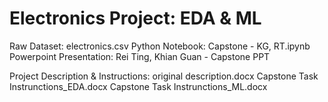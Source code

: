 # Electronics Project: EDA & ML

Raw Dataset: electronics.csv
Python Notebook: Capstone - KG, RT.ipynb
Powerpoint Presentation: Rei Ting, Khian Guan - Capstone PPT

Project Description & Instructions:
original description.docx
Capstone Task Instrunctions_EDA.docx
Capstone Task Instrunctions_ML.docx

